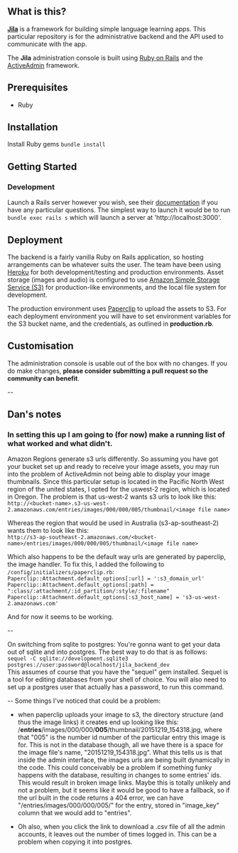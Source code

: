 ## What is this?

[**Jila**](http://jilaframework.github.io) is a framework for building simple language learning apps. This particular repository is for the administrative backend and the API used to communicate with the app.

The **Jila** administration console is built using [Ruby on Rails](http://rubyonrails.org/) and the [ActiveAdmin](http://activeadmin.info/) framework.

## Prerequisites

- Ruby

## Installation

Install Ruby gems
`bundle install`

## Getting Started

### Development
Launch a Rails server however you wish, see their [documentation](http://guides.rubyonrails.org/getting_started.html) if you have any particular questions. The simplest way to launch it would be to run `bundle exec rails s` which will launch a server at 'http://localhost:3000'.

## Deployment
The backend is a fairly vanilla Ruby on Rails application, so hosting arrangements can be whatever suits the user. The team have been using [Heroku](http://www.heroku.com) for both development/testing and production environments. Asset storage (images and audio) is configured to use [Amazon Simple Storage Service (S3)](http://aws.amazon.com/s3/) for production-like environments, and the local file system for development.

The production environment uses [Paperclip](https://github.com/thoughtbot/paperclip) to upload the assets to S3. For each deployment environment you will have to set environment variables for the S3 bucket name, and the credentials, as outlined in **production.rb**.

## Customisation
The administration console is usable out of the box with no changes. If you do make changes, **please consider submitting a pull request so the community can benefit**.

--


## Dan's notes

### In setting this up I am going to (for now) make a running list of what worked and what didn't.

Amazon Regions generate s3 urls differently. So assuming you have got your bucket set up and ready
to receive your image assets, you may run into the problem of ActiveAdmin not being able to display
your image thumbnails. Since this particular setup is located in the Pacific North West region of
the united states, I opted for the uswest-2 region, which is located in Oregon. The problem is that
us-west-2 wants s3 urls to look like this:  
``http://<bucket-name>.s3-us-west-2.amazonaws.com/entries/images/000/000/005/thumbnail/<image file name>``

Whereas the region that would be used in Australia (s3-ap-southeast-2) wants them to look like this:  
``http://s3-ap-southeast-2.amazonaws.com/<bucket-name>/entries/images/000/000/005/thumbnail/<image file name>``

Which also happens to be the default way urls are generated by paperclip, the image handler. To fix this, I added the following to `/config/initializers/paperclip.rb`:
``
Paperclip::Attachment.default_options[:url] = ':s3_domain_url'  
Paperclip::Attachment.default_options[:path] = ":class/:attachment/:id_partition/:style/:filename"  
Paperclip::Attachment.default_options[:s3_host_name] = 's3-us-west-2.amazonaws.com'  ``

And for now it seems to be working.

--

On switching from sqlite to postgres:
You're gonna want to get your data out of sqlite and into postgres. The best way to do that is as follows:  
``sequel -C sqlite://development.sqlite3 postgres://user:password@localhost/jila_backend_dev``  
This assumes of course that you have the "sequel" gem installed. Sequel is a tool for editing databases from your shell of choice. You will also need to set up a postgres user that actually has a password, to run this command.

--
Some things I've noticed that could be a problem:  

- when paperclip uploads your image to s3, the directory structure (and thus the image links) it creates
end up looking like this: /**entries**/images/000/000/**005**/thumbnail/20151219_154318.jpg,
where that "005" is the number id number of the particular entry this image is for. This is not in the database though, all we have there is a space for the image file's name, "20151219_154318.jpg". What this tells us is that inside the admin interface, the images urls are being built dynamically in the code. This could conceivably be a problem if something funky happens with the database, resulting in changes to some entries' ids. This would result in broken image links. Maybe this is totally unlikely and not a problem, but it seems like it would be good to have a fallback, so if the url built in the code returns a 404 error, we can have "/entries/images/000/000/005/" for the entry, stored in "image_key" column that we would add to "entries".

- Oh also, when you click the link to download a .csv file of all the admin accounts, it leaves out the number of times logged in. This can be a problem when copying it into postgres.
